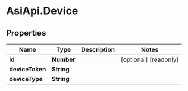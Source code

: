 # AsiApi.Device

## Properties

Name | Type | Description | Notes
------------ | ------------- | ------------- | -------------
**id** | **Number** |  | [optional] [readonly] 
**deviceToken** | **String** |  | 
**deviceType** | **String** |  | 


